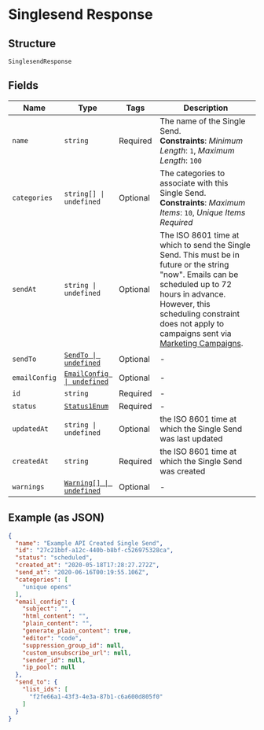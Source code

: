 
# Singlesend Response

## Structure

`SinglesendResponse`

## Fields

| Name | Type | Tags | Description |
|  --- | --- | --- | --- |
| `name` | `string` | Required | The name of the Single Send.<br>**Constraints**: *Minimum Length*: `1`, *Maximum Length*: `100` |
| `categories` | `string[] \| undefined` | Optional | The categories to associate with this Single Send.<br>**Constraints**: *Maximum Items*: `10`, *Unique Items Required* |
| `sendAt` | `string \| undefined` | Optional | The ISO 8601 time at which to send the Single Send. This must be in future or the string "now". Emails can be scheduled up to 72 hours in advance. However, this scheduling constraint does not apply to campaigns sent via [Marketing Campaigns](https://docs.sendgrid.com/ui/sending-email/how-to-send-email-with-marketing-campaigns/). |
| `sendTo` | [`SendTo \| undefined`](../../doc/models/send-to.md) | Optional | - |
| `emailConfig` | [`EmailConfig \| undefined`](../../doc/models/email-config.md) | Optional | - |
| `id` | `string` | Required | - |
| `status` | [`Status1Enum`](../../doc/models/status-1-enum.md) | Required | - |
| `updatedAt` | `string \| undefined` | Optional | the ISO 8601 time at which the Single Send was last updated |
| `createdAt` | `string` | Required | the ISO 8601 time at which the Single Send was created |
| `warnings` | [`Warning[] \| undefined`](../../doc/models/warning.md) | Optional | - |

## Example (as JSON)

```json
{
  "name": "Example API Created Single Send",
  "id": "27c21bbf-a12c-440b-b8bf-c526975328ca",
  "status": "scheduled",
  "created_at": "2020-05-18T17:28:27.272Z",
  "send_at": "2020-06-16T00:19:55.106Z",
  "categories": [
    "unique opens"
  ],
  "email_config": {
    "subject": "",
    "html_content": "",
    "plain_content": "",
    "generate_plain_content": true,
    "editor": "code",
    "suppression_group_id": null,
    "custom_unsubscribe_url": null,
    "sender_id": null,
    "ip_pool": null
  },
  "send_to": {
    "list_ids": [
      "f2fe66a1-43f3-4e3a-87b1-c6a600d805f0"
    ]
  }
}
```

